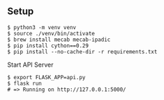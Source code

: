 ## Setup

```
$ python3 -m venv venv
$ source ./venv/bin/activate
$ brew install mecab mecab-ipadic
$ pip install cython==0.29
$ pip install --no-cache-dir -r requirements.txt
```

Start API Server

```
$ export FLASK_APP=api.py
$ flask run
# => Running on http://127.0.0.1:5000/
```

